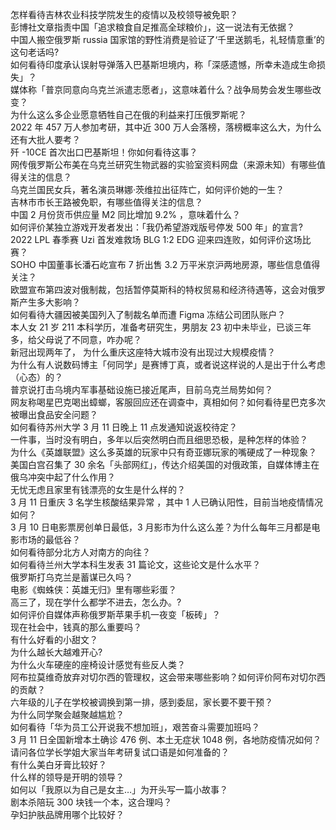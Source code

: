 怎样看待吉林农业科技学院发生的疫情以及校领导被免职？  
彭博社文章指责中国「追求粮食自足推高全球粮价」，这一说法有无依据？  
中国人搬空俄罗斯 russia 国家馆的野性消费是验证了‘千里送鹅毛，礼轻情意重’的这句老话吗?  
如何看待印度承认误射导弹落入巴基斯坦境内，称「深感遗憾，所幸未造成生命损失」？  
媒体称「普京同意向乌克兰派遣志愿者」，这意味着什么？战争局势会发生哪些改变？  
为什么这么多企业愿意牺牲自己在俄的利益来打压俄罗斯呢？  
2022 年 457 万人参加考研，其中近 300 万人会落榜，落榜概率这么大，为什么还有大批人要考？  
歼 -10CE 首次出口巴基斯坦！你如何看待这事？  
网传俄罗斯公布美在乌克兰研究生物武器的实验室资料网盘（来源未知）有哪些值得关注的信息？  
乌克兰国民女兵，著名演员琳娜·茨维拉出征阵亡，如何评价她的一生？  
吉林市市长王路被免职，有哪些值得关注的信息？  
中国 2 月份货币供应量 M2 同比增加 9.2% ，意味着什么？  
如何评价某独立游戏开发者发出：「我仍希望游戏版号停发 500 年」的宣言?  
2022 LPL 春季赛 Uzi 首发难救场 BLG 1:2 EDG 迎来四连败，如何评价这场比赛？  
SOHO 中国董事长潘石屹宣布 7 折出售 3.2 万平米京沪两地房源，哪些信息值得关注？  
欧盟宣布第四波对俄制裁，包括暂停莫斯科的特权贸易和经济待遇等，这会对俄罗斯产生多大影响？  
如何看待大疆因被美国列入了制裁名单而遭 Figma 冻结公司团队账户？  
本人女 21 岁 211 本科学历，准备考研究生，男朋友 23 初中未毕业，已谈三年多，给父母说了不同意，咋办呢？  
新冠出现两年了， 为什么重庆这座特大城市没有出现过大规模疫情？  
为什么有人说数码博主「何同学」是赛博丁真，或者说这样说的人是出于什么考虑（心态）的？  
普京说打击乌境内军事基础设施已接近尾声，目前乌克兰局势如何？  
网友称喝星巴克喝出蟑螂，客服回应还在调查中，真相如何？如何看待星巴克多次被曝出食品安全问题？  
如何看待苏州大学 3 月 11 日晚上 11 点发通知说返校待定？  
一件事，当时没有明白，多年以后突然明白而且细思恐极，是种怎样的体验？  
为什么《英雄联盟》这么多英雄的玩家中只有奇亚娜玩家的嘴硬成了一种现象？  
美国白宫召集了 30 余名「头部网红」，传达介绍美国的对俄政策，自媒体博主在俄乌冲突中起了什么作用？  
无忧无虑且家里有钱漂亮的女生是什么样的？  
3 月 11 日重庆 3 名学生核酸结果异常 ，其中 1 人已确认阳性，目前当地疫情情况如何？  
3 月 10 日电影票房创单日最低，3 月影市为什么这么差？为什么每年三月都是电影市场的最低谷？  
如何看待部分北方人对南方的向往？  
如何看待兰州大学本科生发表 31 篇论文，这些论文是什么水平？  
俄罗斯打乌克兰是蓄谋已久吗？  
电影《蜘蛛侠：英雄无归》里有哪些彩蛋？  
高三了，现在学什么都学不进去，怎么办。?  
如何评价自媒体声称俄罗斯苹果手机一夜变「板砖」？  
现在社会中，钱真的那么重要吗？  
有什么好看的小甜文？  
为什么越长大越难开心?  
为什么火车硬座的座椅设计感觉有些反人类？  
阿布拉莫维奇放弃对切尔西的管理权，这会带来哪些影响？如何评价阿布对切尔西的贡献？  
六年级的儿子在学校被调换到第一排，感到委屈，家长要不要干预？  
为什么同学聚会越聚越尴尬？  
如何看待「华为员工公开说我不想加班」，艰苦奋斗需要加班吗？  
3 月 11 日全国新增本土确诊 476 例、本土无症状 1048 例，各地防疫情况如何？  
请问各位学长学姐大家当年考研复试口语是如何准备的？  
有什么美白牙膏比较好？  
什么样的领导是开明的领导？  
如何以「我原以为自己是女主…」为开头写一篇小故事？  
剧本杀陪玩 300 块钱一个本，这合理吗？  
孕妇护肤品牌用哪个比较好？  
